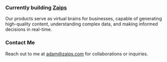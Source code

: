 ### Currently building [Zaips](https://zaips.com)

Our products serve as virtual brains for businesses, capable of generating high-quality content, understanding complex data, and making informed decisions in real-time.

### Contact Me

Reach out to me at [adam@zaips.com](mailto:adam@zaips.com) for collaborations or inquiries.


